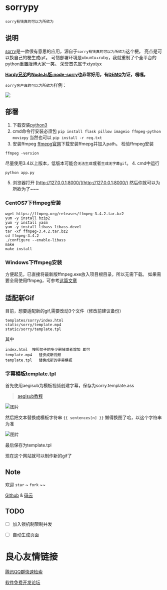 # sorrypy

`sorry有钱真的可以为所欲为`

## 说明

[sorry](https://github.com/xtyxtyx/sorry)是一款很有意思的应用，源自于`sorry有钱真的可以为所欲为`这个梗。
亮点是可以换自己的梗生成gif。
可惜部署环境是ubuntu+ruby，我就重制了个全平台的python重置版博大家一笑。
荣誉首先属于[xtyxtyx](https://github.com/xtyxtyx/)

__[Hardy兄弟](https://github.com/q809198545)的[NodeJs版:node-sorry](https://github.com/q809198545/node-sorry)也非常好用，有[DEMO](http://119.23.239.110:3000/sorry/)为证，嘎嘎。__

`sorry客户真的可以为所欲为`样例：

![](static/cache/sorry-703a480ff26b72c4b2d2cc195b765f35.gif)

## 部署
1. 下载安装[python3](https://www.python.org/downloads/)
2. cmd命令行安装必须包
`
pip install flask pillow imageio ffmpeg-python moviepy
`
当然也可以
`
pip install -r req.txt
`
3. 安装ffmpeg
[ffmepg官网](http://ffmpeg.org/)下载安装ffmepg并加入path。
检验ffmpeg安装
```
ffmpeg -version
```
尽量使用3.4以上版本，低版本可能会`无法生成`或者`生成无字幕gif`。
4. cmd中运行
```
python app.py
```
5. 浏览器打开
[http://127.0.0.1:8000/](http://127.0.0.1:8000/)
然后你就可以为所欲为了~~~

### CentOS7下ffmpeg安装
```
wget https://ffmpeg.org/releases/ffmpeg-3.4.2.tar.bz2
yum -y install bzip2
yum -y install yasm
yum -y install libass libass-devel
tar -xf ffmpeg-3.4.2.tar.bz2
cd ffmpeg-3.4.2
./configure --enable-libass
make
make install
```
### Windows下ffmpeg安装
方便起见，已直接将最新版ffmpeg.exe放入项目根目录，所以无需下载。
如果需要全局使用ffmpeg，可参考[这篇文章](https://blog.csdn.net/yy3097/article/details/51063950)

## 适配新Gif
目前，想要适配新的gif,需要改动3个文件（修改前建议备份）
```
templates/sorry/index.html
static/sorry/template.mp4
static/sorry/template.tpl
```
其中
```
index.html  按照句子的多少删掉或者增加 即可
template.mp4   替换成新视频
template.tpl   替换成新的字幕模板
```

### 字幕模板template.tpl
首先使用aegisub为模板视频创建字幕，保存为sorry.template.ass

>[aegisub教程](https://tieba.baidu.com/p/1360405931)

![图片](https://dn-coding-net-production-pp.qbox.me/56a213df-9ff7-41e0-9b6c-96b1f0fe2cb6.png)

然后把文本替换成模板字符串 ```{{ sentences[n] }}``` 懒得换图了哈，以这个字符串为准

![图片](https://dn-coding-net-production-pp.qbox.me/6b07bc65-c3d7-4251-aad2-bd7b05af9102.png)

最后保存为template.tpl

现在这个网站就可以制作新的gif了

## Note
欢迎 `star` ~ `fork` ~~

[Github](https://github.com/East196/sorrypy) & [码云](https://gitee.com/east196/sorrypy)



## TODO
- [ ] 加入锁机制限制并发
- [ ] 自动生成页面


 # 良心友情链接

[腾讯QQ群快速检索](http://u.720life.cn/s/8cf73f7c)

[软件免费开发论坛](http://u.720life.cn/s/bbb01dc0)